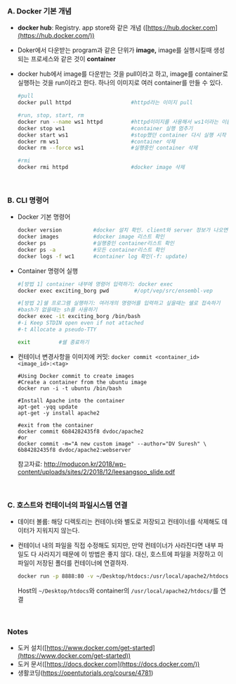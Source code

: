 ### A. Docker 기본 개념

- **docker hub**: Registry. app store와 같은 개념 ([https://hub.docker.com](https://hub.docker.com/))
- Doker에서 다운받는 program과 같은 단위가 **image,** image를 실행시킬때 생성되는 프로세스와 같은 것이 **container**
- docker hub에서 image를 다운받는 것을 pull이라고 하고, image를 container로 실행하는 것을 run이라고 한다. 하나의 이미지로 여러 container를 만들 수 있다.

    ```bash
    #pull
    docker pull httpd                   #httpd라는 이미지 pull
    
    #run, stop, start, rm
    docker run --name ws1 httpd         #httpd이미지를 사용해서 ws1이라는 이름을 가진 container 실행시작
    docker stop ws1                     #container 실행 멈추기
    docker start ws1                    #stop했던 container 다시 실행 시작
    docker rm ws1                       #container 삭제
    docker rm --force ws1               #실행중인 container 삭제
    
    #rmi
    docker rmi httpd                    #docker image 삭제
    ```

<br>


### B. CLI 명령어

- Docker 기본 명령어

    ```bash
    docker version          #docker 설치 확인. client와 server 정보가 나오면 성공!
    docker images           #docker image 리스트 확인
    docker ps               #실행중인 container리스트 확인
    docker ps -a            #모든 container리스트 확인
    docker logs -f wc1      #container log 확인(-f: update)
    ```

- Container 명령어 실행

    ```bash
    #[방법 1] container 내부에 명령어 입력하기: docker exec
    docker exec exciting_borg pwd        #/opt/vep/src/ensembl-vep

    #[방법 2]쉘 프로그램 실행하기: 여러개의 명령어를 입력하고 싶을때는 쉘로 접속하기
    #bash가 없을때는 sh를 사용하기
    docker exec -it exciting_borg /bin/bash
    #-i Keep STDIN open even if not attached
    #-t Allocate a pseudo-TTY

    exit         #쉘 종료하기 
    ```
-  컨테이너 변경사항을 이미지에 커밋: `docker commit <container_id> <image_id>:<tag>`
    ```
    #Using Docker commit to create images
    #Create a container from the ubuntu image
    docker run -i -t ubuntu /bin/bash
    
    #Install Apache into the container
    apt-get -yqq update
    apt-get -y install apache2
    
    #exit from the container 
    docker commit 6b84282435f8 dvdoc/apache2
    #or
    docker commit -m="A new custom image" --author="DV Suresh" \
    6b84282435f8 dvdoc/apache2:webserver
    ```
    참고자료: http://moducon.kr/2018/wp-content/uploads/sites/2/2018/12/leesangsoo_slide.pdf
    


<br>

### C. 호스트와 컨테이너의 파일시스템 연결
- 데이터 볼륨: 해당 디렉토리는 컨테이너와 별도로 저장되고 컨테이너를 삭제해도 데이터가 지워지지 않는다.
- 컨테이너 내의 파일을 직접 수정해도 되지만, 만약 컨테이너가 사라진다면 내부 파일도 다 사라지기 때문에 이 방법은 좋지 않다. 대신, 호스트에 파일을 저장하고 이 파일이 저장된 폴더를 컨테이너에 연결하자.

    ```bash
    docker run -p 8888:80 -v ~/Desktop/htdocs:/usr/local/apache2/htdocs/ httpd 
    ```

    Host의 `~/Desktop/htdocs`와  container의 `/usr/local/apache2/htdocs/`를 연결


<br>  
  
### Notes
- 도커 설치([https://www.docker.com/get-started](https://www.docker.com/get-started))
- 도커 문서([https://docs.docker.com](https://docs.docker.com/))
- 생활코딩(https://opentutorials.org/course/4781)
